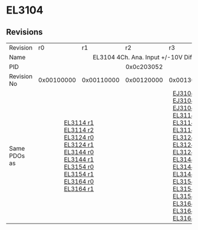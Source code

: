 # EL3104

## Revisions
<table>
<tr>
<td>Revision</td>
<td>r0</td>
<td>r1</td>
<td>r2</td>
<td>r3</td>
<td>r4</td>
</tr>
<tr>
<td>Name</td>
<td colspan=5 align="center">EL3104 4Ch. Ana. Input +/-10V Diff.</td>
</tr>
<tr>
<td>PID</td>
<td colspan=5 align="center">0x0c203052</td>
</tr>
<tr>
<td>Revision No</td>
<td>0x00100000</td>
<td>0x00110000</td>
<td>0x00120000</td>
<td>0x00130000</td>
<td>0x00140000</td>
</tr>
<tr>
<td>Same PDOs as</td>
<td colspan=2 align="center"><a href="EL3114.md">EL3114 r1</a><br/><a href="EL3114.md">EL3114 r2</a><br/><a href="EL3124.md">EL3124 r0</a><br/><a href="EL3124.md">EL3124 r1</a><br/><a href="EL3144.md">EL3144 r0</a><br/><a href="EL3144.md">EL3144 r1</a><br/><a href="EL3154.md">EL3154 r0</a><br/><a href="EL3154.md">EL3154 r1</a><br/><a href="EL3164.md">EL3164 r0</a><br/><a href="EL3164.md">EL3164 r1</a></td>
<td colspan=3 align="center"><a href="EJ3104.md">EJ3104 r3</a><br/><a href="EJ3104.md">EJ3104 r4</a><br/><a href="EJ3104.md">EJ3104 r5</a><br/><a href="EL3114.md">EL3114 r3</a><br/><a href="EL3114.md">EL3114 r4</a><br/><a href="EL3114.md">EL3114 r5</a><br/><a href="EL3124.md">EL3124 r2</a><br/><a href="EL3124.md">EL3124 r3</a><br/><a href="EL3124.md">EL3124 r4</a><br/><a href="EL3144.md">EL3144 r2</a><br/><a href="EL3144.md">EL3144 r3</a><br/><a href="EL3144.md">EL3144 r4</a><br/><a href="EL3154.md">EL3154 r2</a><br/><a href="EL3154.md">EL3154 r3</a><br/><a href="EL3154.md">EL3154 r4</a><br/><a href="EL3164.md">EL3164 r2</a><br/><a href="EL3164.md">EL3164 r3</a><br/><a href="EL3164.md">EL3164 r4</a></td>
</tr>
</table>
